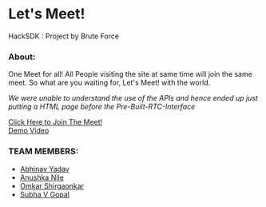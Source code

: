 # Let's Meet!
HackSDK : Project by Brute Force

### About: 
One Meet for all! All People visiting the site at same time will join the same meet. So what are you waiting for, Let's Meet! with the world.

_We were unable to understand the use of the APIs and hence ended up just putting a HTML page before the Pre-Built-RTC-Interface_ 

[Click Here to Join The Meet!](https://thekhurapaatimind.github.io/video-sdk-letsmeet/) <br>
[Demo Video](https://youtu.be/rJq5f_nD5vY)


### TEAM MEMBERS:
- [Abhinav Yadav](https://github.com/thekhurapaatimind)
- [Anushka Nile](https://github.com/anu106)
- [Omkar Shirgaonkar](https://github.com/BulzEye)
- [Subha V Gopal](https://github.com/svg2312)
